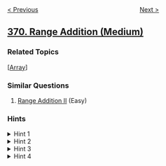<!--|This file generated by command(leetcode description); DO NOT EDIT.    |-->
<!--+----------------------------------------------------------------------+-->
<!--|@author    openset <openset.wang@gmail.com>                           |-->
<!--|@link      https://github.com/openset                                 |-->
<!--|@home      https://github.com/openset/leetcode                        |-->
<!--+----------------------------------------------------------------------+-->

[< Previous](https://github.com/openset/leetcode/tree/master/problems/plus-one-linked-list "Plus One Linked List")
　　　　　　　　　　　　　　　　
[Next >](https://github.com/openset/leetcode/tree/master/problems/sum-of-two-integers "Sum of Two Integers")

## [370. Range Addition (Medium)](https://leetcode.com/problems/range-addition "区间加法")



### Related Topics
  [[Array](https://github.com/openset/leetcode/tree/master/tag/array/README.md)]

### Similar Questions
  1. [Range Addition II](https://github.com/openset/leetcode/tree/master/problems/range-addition-ii) (Easy)

### Hints
<details>
<summary>Hint 1</summary>
Thinking of using advanced data structures? You are thinking it too complicated.
</details>

<details>
<summary>Hint 2</summary>
For each update operation, do you really need to update all elements between i and j?
</details>

<details>
<summary>Hint 3</summary>
Update only the first and end element is sufficient.
</details>

<details>
<summary>Hint 4</summary>
The optimal time complexity is O(<b><i>k</i></b> + <b><i>n</i></b>) and uses O(1) extra space.
</details>
